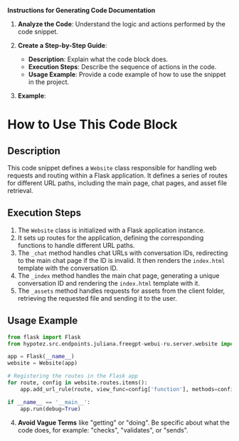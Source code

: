 **Instructions for Generating Code Documentation**

1. **Analyze the Code**: Understand the logic and actions performed by the code snippet.

2. **Create a Step-by-Step Guide**:
    - **Description**: Explain what the code block does.
    - **Execution Steps**: Describe the sequence of actions in the code.
    - **Usage Example**: Provide a code example of how to use the snippet in the project.

3. **Example**:

How to Use This Code Block
=========================================================================================

Description
-------------------------
This code snippet defines a `Website` class responsible for handling web requests and routing within a Flask application. It defines a series of routes for different URL paths, including the main page, chat pages, and asset file retrieval.

Execution Steps
-------------------------
1. The `Website` class is initialized with a Flask application instance. 
2. It sets up routes for the application, defining the corresponding functions to handle different URL paths.
3. The `_chat` method handles chat URLs with conversation IDs, redirecting to the main chat page if the ID is invalid. It then renders the `index.html` template with the conversation ID.
4. The `_index` method handles the main chat page, generating a unique conversation ID and rendering the `index.html` template with it.
5. The `_assets` method handles requests for assets from the client folder, retrieving the requested file and sending it to the user.

Usage Example
-------------------------

```python
from flask import Flask
from hypotez.src.endpoints.juliana.freegpt-webui-ru.server.website import Website

app = Flask(__name__)
website = Website(app)

# Registering the routes in the Flask app
for route, config in website.routes.items():
    app.add_url_rule(route, view_func=config['function'], methods=config['methods'])

if __name__ == '__main__':
    app.run(debug=True)
```

4. **Avoid Vague Terms** like "getting" or "doing". Be specific about what the code does, for example: "checks", "validates", or "sends".